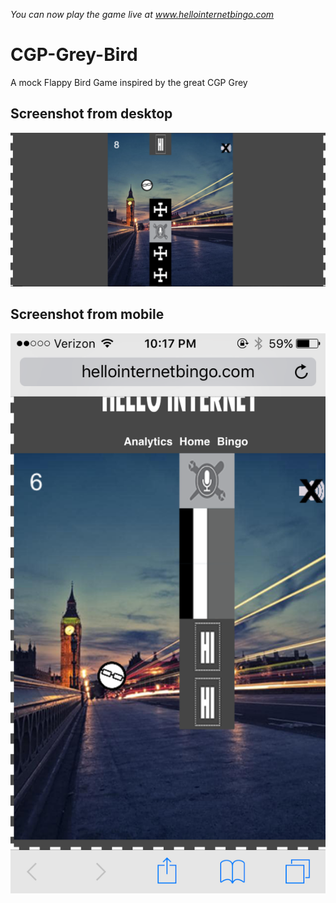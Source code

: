 <em>You can now play the game live at www.hellointernetbingo.com</em>

# CGP-Grey-Bird
A mock Flappy Bird Game inspired by the great CGP Grey

## Screenshot from desktop

![Desktop Screenshot](Screenshots/Desktop_Website_Gameplay.png)

## Screenshot from mobile

![Mobile Screenshot](Screenshots/Mobile_Gameplay.PNG)
